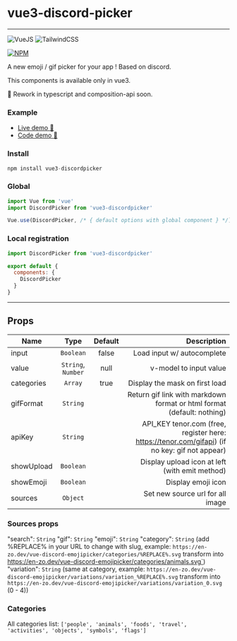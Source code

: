 # vue3-discord-picker
____

![VueJS](https://img.shields.io/badge/vuejs-%2335495e.svg?&style=for-the-badge&logo=vue.js&logoColor=%234FC08D)  ![TailwindCSS](https://img.shields.io/badge/tailwindcss-%2338B2AC.svg?&style=for-the-badge&logo=tailwind-css&logoColor=white)

[![NPM](https://nodei.co/npm/vue3-discordpicker.png)](https://nodei.co/npm/vue3-discordpicker/)

A new emoji / gif picker for your app !
Based on discord.

This components is available only in vue3.

🚧 Rework in typescript and composition-api soon.

### Example
- [Live demo 🎉](https://en-zo.dev/vue3-discordpicker)
- [Code demo 🎈](https://github.com/enzostvs/vue3-discordpicker/blob/master/examples/Index.vue)

### Install
```js
npm install vue3-discordpicker
```

### Global
```js
import Vue from 'vue'
import DiscordPicker from 'vue3-discordpicker'

Vue.use(DiscordPicker, /* { default options with global component } */)
```

### Local registration
```js
import DiscordPicker from 'vue3-discordpicker'

export default {
  components: {
    DiscordPicker
  }
}
```

____

## Props
| Name   |      Type      |  Default | Description |
|----------|:-------------:|:------:|------:|
| input |    `Boolean`   |   false |  Load input w/ autocomplete |
| value | `String`, `Number` |  null | v-model to input value |
| categories | `Array` |   true | Display the mask on first load |
| gifFormat | `String` |  | Return gif link with markdown format or html format (default: nothing) |
| apiKey | `String` |  | API_KEY tenor.com (free, register here: https://tenor.com/gifapi) (if no key: gif not appear) |
| showUpload | `Boolean` |  | Display upload icon at left (with emit method) |
| showEmoji | `Boolean` |  | Display emoji icon |
| sources | `Object` |  | Set new source url for all image |

### Sources props
"search": `String`
"gif": `String`
"emoji": `String`
"category": `String` (add %REPLACE% in your URL to change with slug, example: `https://en-zo.dev/vue-discord-emojipicker/categories/%REPLACE%.svg` transform into https://en-zo.dev/vue-discord-emojipicker/categories/animals.svg`)
"variation": `String` (same at category, example: `https://en-zo.dev/vue-discord-emojipicker/variations/variation_%REPLACE%.svg` transform into `https://en-zo.dev/vue-discord-emojipicker/variations/variation_0.svg` (0 - 4))

### Categories
All categories list:
`['people', 'animals', 'foods', 'travel', 'activities', 'objects', 'symbols', 'flags']`

